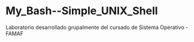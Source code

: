 # My_Bash--Simple_UNIX_Shell
Laboratorio desarrollado grupalmente del cursado de Sistema Operativo - FAMAF
